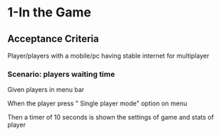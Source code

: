 # 1-In the Game

## Acceptance Criteria

Player/players with a mobile/pc having stable internet for multiplayer

### Scenario: players waiting time

  Given players in menu bar

  When the player press " Single player mode" option on menu

  Then a timer of 10 seconds is shown the settings of game and stats
  of player
